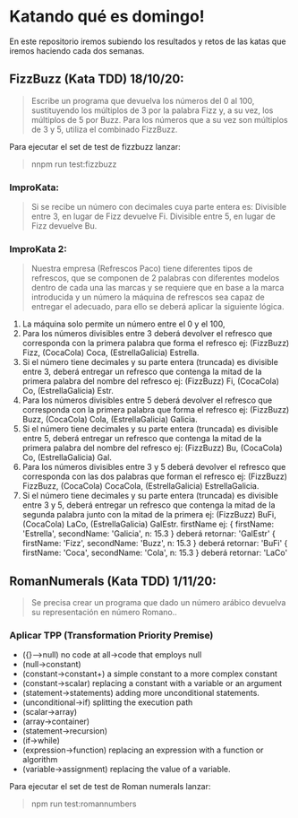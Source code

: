 # Katando qué es domingo!

En este repositorio iremos subiendo los resultados y retos de las katas que iremos haciendo cada dos semanas.

##  **FizzBuzz** (Kata TDD) 18/10/20:
> Escribe un programa que devuelva los números del 0 al 100, 
sustituyendo los múltiplos de 3 por la palabra Fizz y, a su vez, los múltiplos de 5 por Buzz.
Para los números que a su vez son múltiplos de 3 y 5, utiliza el combinado FizzBuzz.

Para ejecutar el set de test de fizzbuzz lanzar:
> nnpm run test:fizzbuzz

### ImproKata:
> Si se recibe un número con decimales cuya parte entera es:
Divisible entre 3, en lugar de Fizz devuelve Fi.
Divisible entre 5, en lugar de Fizz devuelve Bu.

### ImproKata 2:
> Nuestra empresa (Refrescos Paco) tiene diferentes tipos de refrescos, que se componen de 2 palabras con diferentes modelos dentro de cada una las marcas y se requiere que en base a la marca introducida y un número la máquina de refrescos sea capaz de entregar el adecuado, para ello se deberá aplicar la siguiente lógica.
1. La máquina solo permite un número entre el 0 y el 100, 
2. Para los números divisibles entre 3 deberá devolver el refresco que corresponda con la primera palabra que forma el refresco ej: (FizzBuzz) Fizz, (CocaCola) Coca, (EstrellaGalicia) Estrella.
3. Si el número tiene decimales y su parte entera (truncada) es divisible entre 3, deberá entregar un refresco que contenga la mitad de la primera palabra del nombre del refresco ej: (FizzBuzz) Fi, (CocaCola) Co, (EstrellaGalicia) Estr.
4. Para los números divisibles entre 5 deberá devolver el refresco que corresponda con la primera palabra que forma el refresco ej: (FizzBuzz) Buzz, (CocaCola) Cola, (EstrellaGalicia) Galicia.
5. Si el número tiene decimales y su parte entera (truncada) es divisible entre 5, deberá entregar un refresco que contenga la mitad de la primera palabra del nombre del refresco ej: (FizzBuzz) Bu, (CocaCola) Co, (EstrellaGalicia) Gal.
6. Para los números divisibles entre 3 y 5 deberá devolver el refresco que corresponda con las dos palabras que forman el refresco ej: (FizzBuzz) FizzBuzz, (CocaCola) CocaCola, (EstrellaGalicia) EstrellaGalicia.
7. Si el número tiene decimales y su parte entera (truncada) es divisible entre 3 y 5, deberá entregar un refresco que contenga la mitad de la segunda palabra  junto con la mitad de la primera ej: (FizzBuzz) BuFi, (CocaCola) LaCo, (EstrellaGalicia) GalEstr.
 firstName ej:
 { firstName: 'Estrella', secondName: 'Galicia', n: 15.3 } deberá retornar: 'GalEstr'
 { firstName: 'Fizz', secondName: 'Buzz', n: 15.3 }  deberá retornar: 'BuFi'
 { firstName: 'Coca', secondName: 'Cola', n: 15.3 } deberá retornar: 'LaCo'

##  **RomanNumerals** (Kata TDD) 1/11/20:
> Se precisa crear un programa que dado un número arábico devuelva su representación en número Romano..

### Aplicar TPP (Transformation Priority Premise)
* ({}–>null) no code at all->code that employs null
* (null->constant)
* (constant->constant+) a simple constant to a more complex constant
* (constant->scalar) replacing a constant with a variable or an argument
* (statement->statements) adding more unconditional statements.
* (unconditional->if) splitting the execution path
* (scalar->array)
* (array->container)
* (statement->recursion)
* (if->while)
* (expression->function) replacing an expression with a function or algorithm
* (variable->assignment) replacing the value of a variable.

Para ejecutar el set de test de Roman numerals lanzar:
> npm run test:romannumbers